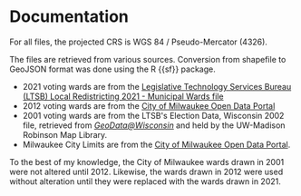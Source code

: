 # Documentation

For all files, the projected CRS is WGS 84 / Pseudo-Mercator (4326).

The files are retrieved from various sources. Conversion from shapefile to GeoJSON format was done using the R {{sf}} package.

* 2021 voting wards are from the [Legislative Technology Services Bureau (LTSB) Local Redistricting 2021 - Municipal Wards file](https://data-ltsb.opendata.arcgis.com/datasets/local-redistricting-2021-municipal-wards/explore?location=44.786342%2C-89.826710%2C7.54)
* 2012 voting wards are from the [City of Milwaukee Open Data Portal](https://data.milwaukee.gov/dataset/voting-wards)
* 2001 voting wards are from the LTSB's Election Data, Wisconsin 2002 file, retrieved from [*GeoData@Wisconsin*](https://geodata.wisc.edu/catalog/7A9AD151-70BA-41F0-92D3-9CF396EEAFF3) and held by the UW-Madison Robinson Map Library.
* Milwaukee City Limits are from the [City of Milwaukee Open Data Portal](https://data.milwaukee.gov/dataset/corporate-boundary).

To the best of my knowledge, the City of Milwaukee wards drawn in 2001 were not altered until 2012. Likewise, the wards drawn in 2012 were used without alteration until they were replaced with the wards drawn in 2021.